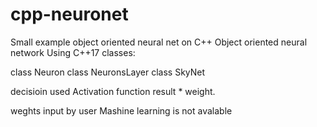 # cpp-neuronet
Small example object oriented neural net on C++
Object oriented neural network
Using C++17
classes:

class Neuron
class NeuronsLayer
class SkyNet

decisioin used Activation function result * weight.

weghts input by user
Mashine learning is not avalable

